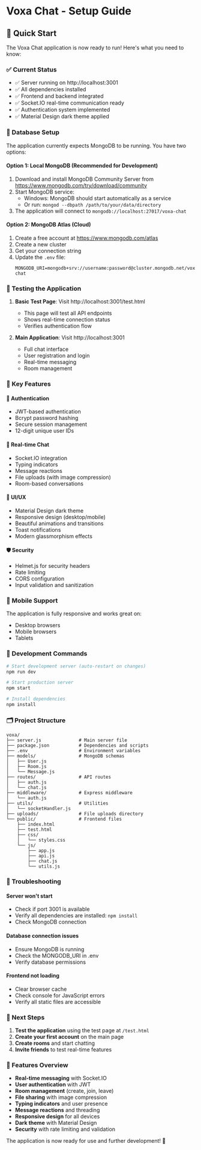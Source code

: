 # Voxa Chat - Setup Guide

## 🚀 Quick Start

The Voxa Chat application is now ready to run! Here's what you need to know:

### ✅ Current Status
- ✅ Server running on http://localhost:3001
- ✅ All dependencies installed
- ✅ Frontend and backend integrated
- ✅ Socket.IO real-time communication ready
- ✅ Authentication system implemented
- ✅ Material Design dark theme applied

### 🔧 Database Setup

The application currently expects MongoDB to be running. You have two options:

#### Option 1: Local MongoDB (Recommended for Development)
1. Download and install MongoDB Community Server from https://www.mongodb.com/try/download/community
2. Start MongoDB service:
   - Windows: MongoDB should start automatically as a service
   - Or run: `mongod --dbpath /path/to/your/data/directory`
3. The application will connect to `mongodb://localhost:27017/voxa-chat`

#### Option 2: MongoDB Atlas (Cloud)
1. Create a free account at https://www.mongodb.com/atlas
2. Create a new cluster
3. Get your connection string
4. Update the `.env` file:
   ```
   MONGODB_URI=mongodb+srv://username:password@cluster.mongodb.net/voxa-chat
   ```

### 🧪 Testing the Application

1. **Basic Test Page**: Visit http://localhost:3001/test.html
   - This page will test all API endpoints
   - Shows real-time connection status
   - Verifies authentication flow

2. **Main Application**: Visit http://localhost:3001
   - Full chat interface
   - User registration and login
   - Real-time messaging
   - Room management

### 🎯 Key Features

#### 🔐 Authentication
- JWT-based authentication
- Bcrypt password hashing
- Secure session management
- 12-digit unique user IDs

#### 💬 Real-time Chat
- Socket.IO integration
- Typing indicators
- Message reactions
- File uploads (with image compression)
- Room-based conversations

#### 🎨 UI/UX
- Material Design dark theme
- Responsive design (desktop/mobile)
- Beautiful animations and transitions
- Toast notifications
- Modern glassmorphism effects

#### 🛡️ Security
- Helmet.js for security headers
- Rate limiting
- CORS configuration
- Input validation and sanitization

### 📱 Mobile Support
The application is fully responsive and works great on:
- Desktop browsers
- Mobile browsers
- Tablets

### 🔧 Development Commands

```bash
# Start development server (auto-restart on changes)
npm run dev

# Start production server
npm start

# Install dependencies
npm install
```

### 🗂️ Project Structure
```
voxa/
├── server.js              # Main server file
├── package.json           # Dependencies and scripts
├── .env                   # Environment variables
├── models/                # MongoDB schemas
│   ├── User.js
│   ├── Room.js
│   └── Message.js
├── routes/                # API routes
│   ├── auth.js
│   └── chat.js
├── middleware/            # Express middleware
│   └── auth.js
├── utils/                 # Utilities
│   └── socketHandler.js
├── uploads/               # File uploads directory
└── public/                # Frontend files
    ├── index.html
    ├── test.html
    ├── css/
    │   └── styles.css
    └── js/
        ├── app.js
        ├── api.js
        ├── chat.js
        └── utils.js
```

### 🐛 Troubleshooting

#### Server won't start
- Check if port 3001 is available
- Verify all dependencies are installed: `npm install`
- Check MongoDB connection

#### Database connection issues
- Ensure MongoDB is running
- Check the MONGODB_URI in .env
- Verify database permissions

#### Frontend not loading
- Clear browser cache
- Check console for JavaScript errors
- Verify all static files are accessible

### 🔮 Next Steps

1. **Test the application** using the test page at `/test.html`
2. **Create your first account** on the main page
3. **Create rooms** and start chatting
4. **Invite friends** to test real-time features

### 🌟 Features Overview

- **Real-time messaging** with Socket.IO
- **User authentication** with JWT
- **Room management** (create, join, leave)
- **File sharing** with image compression
- **Typing indicators** and user presence
- **Message reactions** and threading
- **Responsive design** for all devices
- **Dark theme** with Material Design
- **Security** with rate limiting and validation

The application is now ready for use and further development! 🎉
